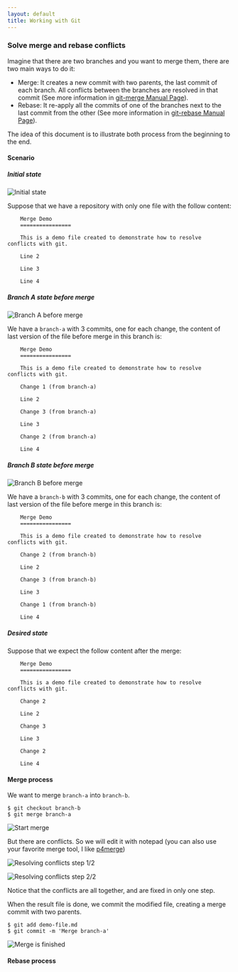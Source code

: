 ```yaml
---
layout: default
title: Working with Git
---
```


### Solve merge and rebase conflicts

Imagine that there are two branches and you want to merge them, there are two main ways to do it:

* Merge: It creates a new commit with two parents, the last commit of each branch. All conflicts between the branches are resolved in that commit (See more information in [git-merge Manual Page](http://git-scm.com/docs/git-merge)).
* Rebase: It re-apply all the commits of one of the branches next to the last commit from the other (See more information in [git-rebase Manual Page](http://git-scm.com/docs/git-rebase)).

The idea of this document is to illustrate both process from the beginning to the end.

#### Scenario

##### Initial state

![Initial state](solve-conflicts-01-initial-status.png)

Suppose that we have a repository with only one file with the follow content:

```
    Merge Demo
    ================

    This is a demo file created to demonstrate how to resolve conflicts with git.

    Line 2

    Line 3

    Line 4
```

##### Branch A state before merge

![Branch A before merge](solve-conflicts-02-branch-a-before-merge.png)

We have a `branch-a` with 3 commits, one for each change, the content of last version of the file before merge in this branch is:

```
    Merge Demo
    ================
    
    This is a demo file created to demonstrate how to resolve conflicts with git.
    
    Change 1 (from branch-a)
    
    Line 2
    
    Change 3 (from branch-a)
    
    Line 3
    
    Change 2 (from branch-a)
    
    Line 4
```


##### Branch B state before merge

![Branch B before merge](solve-conflicts-03-branch-b-before-merge.png)

We have a `branch-b` with 3 commits, one for each change, the content of last version of the file before merge in this branch is:

```
    Merge Demo
    ================
    
    This is a demo file created to demonstrate how to resolve conflicts with git.
    
    Change 2 (from branch-b)
    
    Line 2
    
    Change 3 (from branch-b)
    
    Line 3
    
    Change 1 (from branch-b)
    
    Line 4
```

##### Desired state

Suppose that we expect the follow content after the merge:

```
    Merge Demo
    ================
    
    This is a demo file created to demonstrate how to resolve conflicts with git.
    
    Change 2
    
    Line 2
    
    Change 3
    
    Line 3
    
    Change 2
    
    Line 4
```

#### Merge process

We want to merge `branch-a` into `branch-b`.

```
$ git checkout branch-b
$ git merge branch-a
```

![Start merge](solve-conflicts-04-start-merge.png)

But there are conflicts. So we will edit it with notepad (you can also use your favorite merge tool, I like [p4merge](http://danlimerick.wordpress.com/2011/06/19/git-for-window-tip-use-p4merge-as-mergetool/))

![Resolving conflicts step 1/2](solve-conflicts-05-merge-conflicts-before.png)

![Resolving conflicts step 2/2](solve-conflicts-06-merge-conflicts-after.png)

Notice that the conflicts are all together, and are fixed in only one step.

When the result file is done, we commit the modified file, creating a merge commit with two parents.

```
$ git add demo-file.md
$ git commit -m 'Merge branch-a'
```

![Merge is finished](solve-conflicts-07-finish-merge.png)


#### Rebase process
